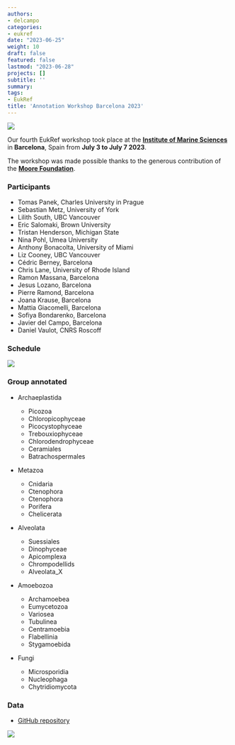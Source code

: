 ```yaml
---
authors:
- delcampo
categories:
- eukref
date: "2023-06-25"
weight: 10
draft: false
featured: false
lastmod: "2023-06-28"
projects: []
subtitle: ''
summary:
tags:
- EukRef
title: 'Annotation Workshop Barcelona 2023'
---
```


![](../barcelona_2023.jpg)

Our fourth EukRef workshop took place at the **[Institute of Marine Sciences](http://www.icm.csic.es/en)** in **Barcelona**, Spain from **July 3 to July 7 2023**. 


The workshop was made possible thanks to the generous contribution of the **[Moore Foundation](https://www.moore.org/)**.

### Participants

* Tomas Panek, Charles University in Prague
* Sebastian Metz, University of York
* Lilith South, UBC Vancouver
* Eric Salomaki, Brown University
* Tristan Henderson, Michigan State
* Nina Pohl, Umea University
* Anthony Bonacolta, University of Miami
* Liz Cooney, UBC Vancouver
* Cédric Berney, Barcelona
* Chris Lane, University of Rhode Island
* Ramon Massana, Barcelona
* Jesus Lozano, Barcelona
* Pierre Ramond, Barcelona
* Joana Krause, Barcelona
* Mattia Giacomelli, Barcelona
* Sofiya Bondarenko, Barcelona
* Javier del Campo, Barcelona
* Daniel Vaulot, CNRS Roscoff

### Schedule

![](../barcelona_schedule_2023.png)

### Group annotated

* Archaeplastida
  * Picozoa
  * Chloropicophyceae
  * Picocystophyceae
  * Trebouxiophyceae
  * Chlorodendrophyceae 
  * Ceramiales 
  * Batrachospermales
* Metazoa
  * Cnidaria 
  * Ctenophora 
  * Ctenophora 
  * Porifera
  * Chelicerata 

* Alveolata
  * Suessiales
  * Dinophyceae
  * Apicomplexa
  * Chrompodellids
  * Alveolata_X 

* Amoebozoa
  * Archamoebea
  * Eumycetozoa
  * Variosea
  * Tubulinea
  * Centramoebia
  * Flabellinia
  * Stygamoebida 

* Fungi  
  * Microsporidia
  * Nucleophaga 
  * Chytridiomycota 
  


### Data

* [GitHub repository](https://github.com/pr2database/EukRef-workshop-2023)


![](../barcelona_2023_intro.jpg)